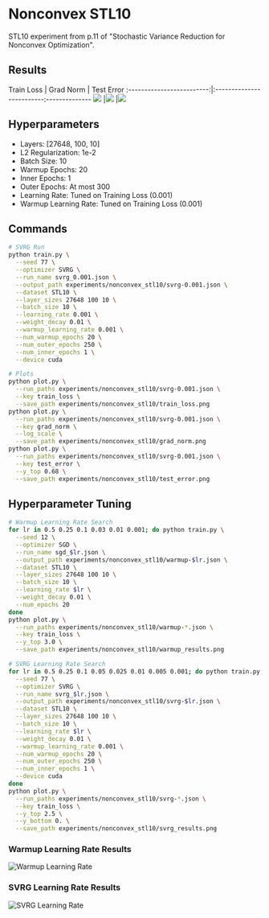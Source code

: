 # Nonconvex STL10

STL10 experiment from p.11 of "Stochastic Variance Reduction for Nonconvex Optimization".

## Results

Train Loss                 | Grad Norm                | Test Error
:-------------------------:|:-------------------------:--------------
![](train_loss.png)        |![](grad_norm.png)        |![](test_error.png)


## Hyperparameters

* Layers: [27648, 100, 10]
* L2 Regularization: 1e-2
* Batch Size: 10
* Warmup Epochs: 20
* Inner Epochs: 1
* Outer Epochs: At most 300
* Learning Rate: Tuned on Training Loss (0.001)
* Warmup Learning Rate: Tuned on Training Loss (0.001)


## Commands
```bash
# SVRG Run
python train.py \
  --seed 77 \
  --optimizer SVRG \
  --run_name svrg_0.001.json \
  --output_path experiments/nonconvex_stl10/svrg-0.001.json \
  --dataset STL10 \
  --layer_sizes 27648 100 10 \
  --batch_size 10 \
  --learning_rate 0.001 \
  --weight_decay 0.01 \
  --warmup_learning_rate 0.001 \
  --num_warmup_epochs 20 \
  --num_outer_epochs 250 \
  --num_inner_epochs 1 \
  --device cuda

# Plots
python plot.py \
  --run_paths experiments/nonconvex_stl10/svrg-0.001.json \
  --key train_loss \
  --save_path experiments/nonconvex_stl10/train_loss.png
python plot.py \
  --run_paths experiments/nonconvex_stl10/svrg-0.001.json \
  --key grad_norm \
  --log_scale \
  --save_path experiments/nonconvex_stl10/grad_norm.png
python plot.py \
  --run_paths experiments/nonconvex_stl10/svrg-0.001.json \
  --key test_error \
  --y_top 0.68 \
  --save_path experiments/nonconvex_stl10/test_error.png
```

## Hyperparameter Tuning

```bash
# Warmup Learning Rate Search
for lr in 0.5 0.25 0.1 0.03 0.01 0.001; do python train.py \
  --seed 12 \
  --optimizer SGD \
  --run_name sgd_$lr.json \
  --output_path experiments/nonconvex_stl10/warmup-$lr.json \
  --dataset STL10 \
  --layer_sizes 27648 100 10 \
  --batch_size 10 \
  --learning_rate $lr \
  --weight_decay 0.01 \
  --num_epochs 20
done
python plot.py \
  --run_paths experiments/nonconvex_stl10/warmup-*.json \
  --key train_loss \
  --y_top 3.0 \
  --save_path experiments/nonconvex_stl10/warmup_results.png

# SVRG Learning Rate Search
for lr in 0.5 0.25 0.1 0.05 0.025 0.01 0.005 0.001; do python train.py \
  --seed 77 \
  --optimizer SVRG \
  --run_name svrg_$lr.json \
  --output_path experiments/nonconvex_stl10/svrg-$lr.json \
  --dataset STL10 \
  --layer_sizes 27648 100 10 \
  --batch_size 10 \
  --learning_rate $lr \
  --weight_decay 0.01 \
  --warmup_learning_rate 0.001 \
  --num_warmup_epochs 20 \
  --num_outer_epochs 250 \
  --num_inner_epochs 1 \
  --device cuda
done
python plot.py \
  --run_paths experiments/nonconvex_stl10/svrg-*.json \
  --key train_loss \
  --y_top 2.5 \
  --y_bottom 0. \
  --save_path experiments/nonconvex_stl10/svrg_results.png
```

### Warmup Learning Rate Results
![Warmup Learning Rate](warmup_results.png "Warmup Learning Rate")

### SVRG Learning Rate Results
![SVRG Learning Rate](svrg_results.png "SVRG Learning Rate")
